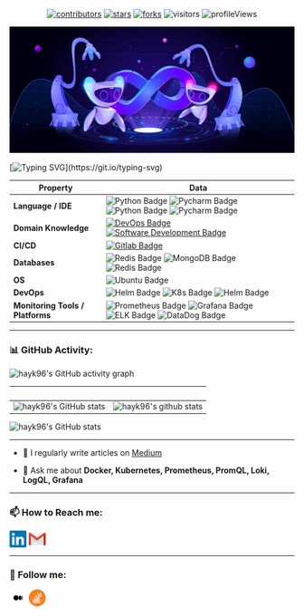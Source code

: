 <p align="center">
    <a href="https://github.com/hayk96/hayk96/graphs/contributors"><img src="https://img.shields.io/github/contributors/hayk96/hayk96?color=blue" alt="contributors"></a>
    <a href="https://github.com/hayk96/hayk96/stargazers"><img src="https://img.shields.io/github/stars/hayk96/hayk96.svg?logo=github" alt="stars"></a>
    <a href="https://github.com/hayk96/hayk96/network/members"><img src="https://img.shields.io/github/forks/hayk96/hayk96.svg?color=blue&logo=github" alt="forks"></a>
    <img src="https://visitor-badge.laobi.icu/badge?page_id=hayk96.hayk96" alt="visitors"/>
    <img src="https://gpvc.arturio.dev/hayk96" alt="profileViews"/>
</p>

![](./images/cover.jpeg)

[![Typing SVG](https://readme-typing-svg.herokuapp.com?color=57f408&center=true&vCenter=true&width=1000&duration=3500&background=000000FF&lines=$+echo+"Hi+👋,+I'm+Hayk+Davtyan";+>>>+print\("A+passionate+DevOps+Engineer+from+Armenia"\);)](https://git.io/typing-svg)

Property | Data
--- | --- 
**Language / IDE**  | ![Python Badge](https://img.shields.io/badge/-Python-3776AB?style=flat&logo=Python&logoColor=white) ![Pycharm Badge](https://img.shields.io/badge/-Pycharm-3776AB?style=flat&logo=Pycharm&logoColor=white) ![Python Badge](https://img.shields.io/badge/->__bash-3776AB?style=flat&&logoColor=white) ![Pycharm Badge](https://img.shields.io/badge/-Vim-3776AB?style=flat&logo=Vim&logoColor=white)
**Domain Knowledge**  | [![DevOps Badge](https://img.shields.io/badge/-DevOps-01D277?style=flat&logoColor=white)](https://github.com/hayk96/hayk96) [![Software Development Badge](https://img.shields.io/badge/-Software%20Development-FF6600?style=flat&logoColor=white)](https://github.com/search?q=user%3Ahayk96&type=Repositories)
**CI/CD** | [![Gitlab Badge](https://img.shields.io/badge/-Gitlab%20CI-2088FF?style=flat&logo=Gitlab&logoColor=white)](https://github.com/hayk96/hayk96)
**Databases**  | ![Redis Badge](https://img.shields.io/badge/-Redis-3776AB?style=flat&logo=Redis&logoColor=red&color=white) ![MongoDB Badge](https://img.shields.io/badge/-MongoDB-3776AB?style=flat&logo=MongoDB&logoColor=green&color=white) ![Redis Badge](https://img.shields.io/badge/-Elastic-3776AB?style=flat&logo=Elastic&logoColor=blue&color=white)
**OS**  | ![Ubuntu Badge](https://img.shields.io/badge/-Ubuntu-3776AB?style=flat&logo=Ubuntu&logoColor=orange&color=white)
**DevOps**  | ![Helm Badge](https://img.shields.io/badge/-Docker-3776AB?style=flat&logo=Docker&logoColor=blue&color=white) ![K8s Badge](https://img.shields.io/badge/-Kubernetes-3776AB?style=flat&logo=Kubernetes&logoColor=blue&color=white) ![Helm Badge](https://img.shields.io/badge/-Helm-3776AB?style=flat&logo=Helm&logoColor=blue&color=white)
**Monitoring Tools / Platforms**  | ![Prometheus Badge](https://img.shields.io/badge/-Prometheus-3776AB?style=flat&logo=Prometheus&logoColor=red&color=white) ![Grafana Badge](https://img.shields.io/badge/-Grafana-3776AB?style=flat&logo=Grafana&logoColor=orange&color=white) ![ELK Badge](https://img.shields.io/badge/-ELK-3776AB?style=flat&logo=Elastic&logoColor=blue&color=white) ![DataDog Badge](https://img.shields.io/badge/-DataDog-3776AB?style=flat&logo=DataDog&logoColor=purple&color=white)

---

<!--   GitHub stats graph -->
### 📊 GitHub Activity:
![hayk96's GitHub activity graph](https://github-readme-activity-graph.cyclic.app/graph?username=hayk96&theme=tokyo-night)

&nbsp; | &nbsp;
--- | --- 
![hayk96's GitHub stats](https://github-readme-stats.vercel.app/api?username=hayk96&show_icons=true&theme=tokyonight&include_all_commits=true) | ![hayk96's github stats](https://github-readme-stats.vercel.app/api/top-langs/?username=hayk96&theme=tokyonight)

![hayk96's GitHub stats](https://github-readme-streak-stats.herokuapp.com/?user=hayk96&theme=dark&background=1A1B27&currStreakLabel=3ABCAD&ring=6290DA&fire=6290DA&dates=FFFFFF&sideNums=59CDE9&currStreakNum=3ABCAD&sideLabels=3ABCAD)

--- 

- 📝 I regularly write articles on [Medium](https://hayk96.medium.com)

- 💬 Ask me about **Docker, Kubernetes, Prometheus, PromQL, Loki, LogQL, Grafana**

---

### **📫 How to Reach me:**
<p align="left">
<a href="https://linkedin.com/in/hayk-davtyan-" target="blank"><img align="center" src="images/social/linkedin.png" alt="Linkedin" height="30" width="30" /></a>
<a href="mailto:hayko5999@gmail.com" target="blank"><img align="center" src="images/social/gmail.png" alt="Gmail" height="30" width="30" /></a>
</p>

---

### **👀 Follow me:**
<p align="left">
<a href="https://hayk96.medium.com" target="blank"><img align="center" src="images/social/medium.png" alt="Medium" height="30" width="30" /></a>
<a href="https://stackoverflow.com/users/16454242/hayk-davtyan" target="blank"><img align="center" src="images/social/stackoverflow.png" alt="Stackoverflow" height="30" width="30" /></a>
</p>
